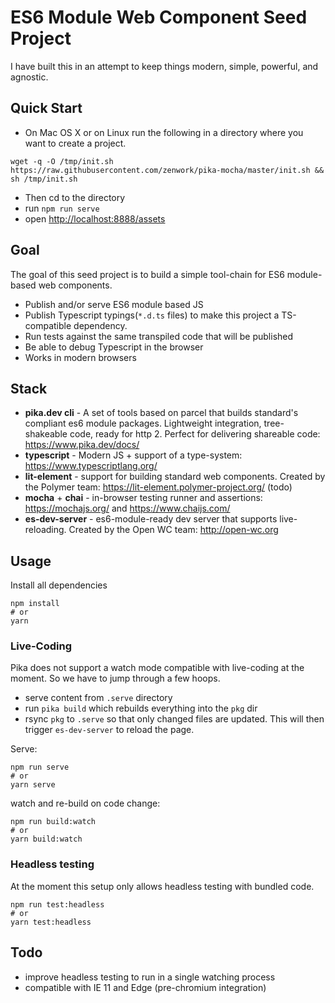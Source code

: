 # ES6 Module Web Component Seed Project

I have built this in an attempt to keep things modern, simple, powerful, and agnostic.

## Quick Start

* On Mac OS X or on Linux run the following in a directory where you want to create a project.
```
wget -q -O /tmp/init.sh https://raw.githubusercontent.com/zenwork/pika-mocha/master/init.sh && sh /tmp/init.sh
``` 
* Then cd to the directory
* run `npm run serve`
* open <http://localhost:8888/assets> 

## Goal

The goal of this seed project is to build a simple tool-chain for ES6 module-based web components.

* Publish and/or serve ES6 module based JS
* Publish Typescript typings(`*.d.ts` files) to make this project a TS-compatible dependency.
* Run tests against the same transpiled code that will be published
* Be able to debug Typescript in the browser
* Works in modern browsers

## Stack
* **pika.dev cli** - A set of tools based on parcel that builds standard's compliant es6 module packages. Lightweight integration, tree-shakeable code, ready for http 2. Perfect for delivering shareable code: <https://www.pika.dev/docs/>
* **typescript** - Modern JS + support of a type-system: <https://www.typescriptlang.org/>
* **lit-element** - support for building standard web components. Created by the Polymer team: <https://lit-element.polymer-project.org/> (todo)
* **mocha** + **chai** - in-browser testing runner and assertions: <https://mochajs.org/> and <https://www.chaijs.com/>
* **es-dev-server** - es6-module-ready dev server that supports live-reloading. Created by the Open WC team: <http://open-wc.org>

## Usage

Install all dependencies

```
npm install
# or 
yarn
```

### Live-Coding

Pika does not support a watch mode compatible with live-coding at the moment. So we have to jump through a few hoops.
* serve content from `.serve` directory
* run `pika build` which rebuilds everything into the `pkg` dir
* rsync `pkg` to `.serve` so that only changed files are updated. This will then trigger `es-dev-server` to reload the page.

Serve: 
```
npm run serve
# or
yarn serve
``` 

watch and re-build on code change:
```
npm run build:watch
# or
yarn build:watch
```

### Headless testing

At the moment this setup only allows headless testing with bundled code.

```
npm run test:headless
# or
yarn test:headless
```

## Todo
* improve headless testing to run in a single watching process
* compatible with IE 11 and Edge (pre-chromium integration)
